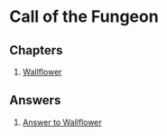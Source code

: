 # Call of the Fungeon


## Chapters

1. [Wallflower](chapters/wallflower.md)


## Answers

1. [Answer to Wallflower](answers/wallflower.md)
